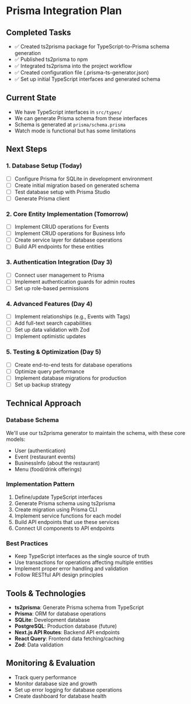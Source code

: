 # Prisma Integration Plan

## Completed Tasks
- ✅ Created ts2prisma package for TypeScript-to-Prisma schema generation
- ✅ Published ts2prisma to npm
- ✅ Integrated ts2prisma into the project workflow
- ✅ Created configuration file (.prisma-ts-generator.json)
- ✅ Set up initial TypeScript interfaces and generated schema

## Current State
- We have TypeScript interfaces in `src/types/`
- We can generate Prisma schema from these interfaces
- Schema is generated at `prisma/schema.prisma`
- Watch mode is functional but has some limitations

## Next Steps

### 1. Database Setup (Today)
- [ ] Configure Prisma for SQLite in development environment
- [ ] Create initial migration based on generated schema
- [ ] Test database setup with Prisma Studio
- [ ] Generate Prisma client

### 2. Core Entity Implementation (Tomorrow)
- [ ] Implement CRUD operations for Events
- [ ] Implement CRUD operations for Business Info
- [ ] Create service layer for database operations
- [ ] Build API endpoints for these entities

### 3. Authentication Integration (Day 3)
- [ ] Connect user management to Prisma
- [ ] Implement authentication guards for admin routes
- [ ] Set up role-based permissions

### 4. Advanced Features (Day 4)
- [ ] Implement relationships (e.g., Events with Tags)
- [ ] Add full-text search capabilities
- [ ] Set up data validation with Zod
- [ ] Implement optimistic updates

### 5. Testing & Optimization (Day 5)
- [ ] Create end-to-end tests for database operations
- [ ] Optimize query performance
- [ ] Implement database migrations for production
- [ ] Set up backup strategy

## Technical Approach

### Database Schema
We'll use our ts2prisma generator to maintain the schema, with these core models:
- User (authentication)
- Event (restaurant events)
- BusinessInfo (about the restaurant)
- Menu (food/drink offerings)

### Implementation Pattern
1. Define/update TypeScript interfaces
2. Generate Prisma schema using ts2prisma
3. Create migration using Prisma CLI
4. Implement service functions for each model
5. Build API endpoints that use these services
6. Connect UI components to API endpoints

### Best Practices
- Keep TypeScript interfaces as the single source of truth
- Use transactions for operations affecting multiple entities
- Implement proper error handling and validation
- Follow RESTful API design principles

## Tools & Technologies
- **ts2prisma**: Generate Prisma schema from TypeScript
- **Prisma**: ORM for database operations
- **SQLite**: Development database
- **PostgreSQL**: Production database (future)
- **Next.js API Routes**: Backend API endpoints
- **React Query**: Frontend data fetching/caching
- **Zod**: Data validation

## Monitoring & Evaluation
- Track query performance
- Monitor database size and growth
- Set up error logging for database operations
- Create dashboard for database health 